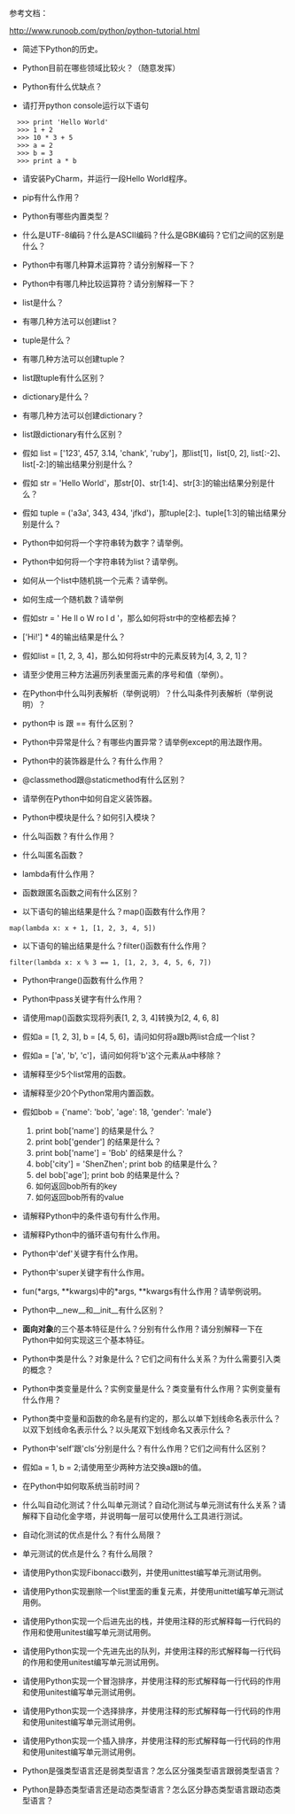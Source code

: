 参考文档：

http://www.runoob.com/python/python-tutorial.html

* 简述下Python的历史。

* Python目前在哪些领域比较火？（随意发挥）

* Python有什么优缺点？

* 请打开python console运行以下语句

```
  >>> print 'Hello World'
  >>> 1 + 2
  >>> 10 * 3 + 5
  >>> a = 2
  >>> b = 3
  >>> print a * b
```

* 请安装PyCharm，并运行一段Hello World程序。

* pip有什么作用？

* Python有哪些内置类型？

* 什么是UTF-8编码？什么是ASCII编码？什么是GBK编码？它们之间的区别是什么？

* Python中有哪几种算术运算符？请分别解释一下？

* Python中有哪几种比较运算符？请分别解释一下？

* list是什么？

* 有哪几种方法可以创建list？

* tuple是什么？

* 有哪几种方法可以创建tuple？

* list跟tuple有什么区别？

* dictionary是什么？

* 有哪几种方法可以创建dictionary？

* list跟dictionary有什么区别？

* 假如 list = ['123', 457, 3.14, 'chank', 'ruby']，那list[1]，list[0, 2], list[:-2]、list[-2:]的输出结果分别是什么？

* 假如 str = 'Hello World'，那str[0]、str[1:4]、str[3:]的输出结果分别是什么？

* 假如 tuple = ('a3a', 343, 434, 'jfkd')，那tuple[2:]、tuple[1:3]的输出结果分别是什么？

* Python中如何将一个字符串转为数字？请举例。

* Python中如何将一个字符串转为list？请举例。

* 如何从一个list中随机挑一个元素？请举例。

* 如何生成一个随机数？请举例

* 假如str = ' He ll o  W ro l d  '，那么如何将str中的空格都去掉？

* ['Hi!'] * 4的输出结果是什么？

* 假如list = [1, 2, 3, 4]，那么如何将str中的元素反转为[4, 3, 2, 1]？

* 请至少使用三种方法遍历列表里面元素的序号和值（举例）。

* 在Python中什么叫列表解析（举例说明）？什么叫条件列表解析（举例说明）？

* python中 is 跟 == 有什么区别？

* Python中异常是什么？有哪些内置异常？请举例except的用法跟作用。

* Python中的装饰器是什么？有什么作用？

* @classmethod跟@staticmethod有什么区别？

* 请举例在Python中如何自定义装饰器。

* Python中模块是什么？如何引入模块？

* 什么叫函数？有什么作用？

* 什么叫匿名函数？

* lambda有什么作用？

* 函数跟匿名函数之间有什么区别？

* 以下语句的输出结果是什么？map()函数有什么作用？

```
map(lambda x: x + 1, [1, 2, 3, 4, 5])
```

* 以下语句的输出结果是什么？filter()函数有什么作用？

```
filter(lambda x: x % 3 == 1, [1, 2, 3, 4, 5, 6, 7])
```

* Python中range()函数有什么作用？

* Python中pass关键字有什么作用？

* 请使用map()函数实现将列表[1, 2, 3, 4]转换为[2, 4, 6, 8]

* 假如a = [1, 2, 3], b = [4, 5, 6]，请问如何将a跟b两list合成一个list？

* 假如a = ['a', 'b', 'c']，请问如何将'b'这个元素从a中移除？

* 请解释至少5个list常用的函数。

* 请解释至少20个Python常用内置函数。

* 假如bob = {'name': 'bob', 'age': 18, 'gender': 'male'}
  1.  print bob['name'] 的结果是什么？
  2.  print bob['gender'] 的结果是什么？
  3.  print bob['name'] = 'Bob' 的结果是什么？
  4.  bob['city'] = 'ShenZhen'; print bob 的结果是什么？
  5.  del bob['age']; print bob 的结果是什么？
  6.  如何返回bob所有的key
  7.  如何返回bob所有的value

* 请解释Python中的条件语句有什么作用。

* 请解释Python中的循环语句有什么作用。

* Python中'def'关键字有什么作用。

* Python中'super关键字有什么作用。

* fun(\*args, \*\*kwargs)中的\*args, \*\*kwargs有什么作用？请举例说明。

* Python中__new__和__init__有什么区别？

* **面向对象**的三个基本特征是什么？分别有什么作用？请分别解释一下在Python中如何实现这三个基本特征。

* Python中类是什么？对象是什么？它们之间有什么关系？为什么需要引入类的概念？

* Python中类变量是什么？实例变量是什么？类变量有什么作用？实例变量有什么作用？

* Python类中变量和函数的命名是有约定的，那么以单下划线命名表示什么？以双下划线命名表示什么？以头尾双下划线命名又表示什么？

* Python中'self'跟'cls'分别是什么？有什么作用？它们之间有什么区别？

* 假如a = 1, b = 2;请使用至少两种方法交换a跟b的值。

* 在Python中如何取系统当前时间？

* 什么叫自动化测试？什么叫单元测试？自动化测试与单元测试有什么关系？请解释下自动化金字塔，并说明每一层可以使用什么工具进行测试。

* 自动化测试的优点是什么？有什么局限？

* 单元测试的优点是什么？有什么局限？

* 请使用Python实现Fibonacci数列，并使用unittest编写单元测试用例。

* 请使用Python实现删除一个list里面的重复元素，并使用unittet编写单元测试用例。

* 请使用Python实现一个后进先出的栈，并使用注释的形式解释每一行代码的作用和使用unitest编写单元测试用例。

* 请使用Python实现一个先进先出的队列，并使用注释的形式解释每一行代码的作用和使用unitest编写单元测试用例。

* 请使用Python实现一个冒泡排序，并使用注释的形式解释每一行代码的作用和使用unitest编写单元测试用例。

* 请使用Python实现一个选择排序，并使用注释的形式解释每一行代码的作用和使用unitest编写单元测试用例。

* 请使用Python实现一个插入排序，并使用注释的形式解释每一行代码的作用和使用unitest编写单元测试用例。

* Python是强类型语言还是弱类型语言？怎么区分强类型语言跟弱类型语言？ 

* Python是静态类型语言还是动态类型语言？怎么区分静态类型语言跟动态类型语言？
